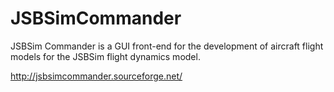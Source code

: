 # JSBSimCommander
JSBSim Commander is a GUI front-end for the development of aircraft flight models for the JSBSim flight dynamics model.


http://jsbsimcommander.sourceforge.net/
